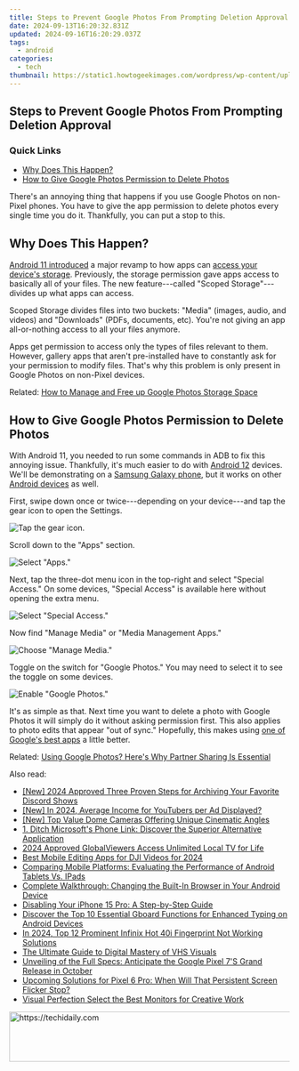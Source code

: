 ```yaml
---
title: Steps to Prevent Google Photos From Prompting Deletion Approval
date: 2024-09-13T16:20:32.831Z
updated: 2024-09-16T16:20:29.037Z
tags:
  - android
categories:
  - tech
thumbnail: https://static1.howtogeekimages.com/wordpress/wp-content/uploads/2022/01/google-photos-scoped-storage.png
---
```


## Steps to Prevent Google Photos From Prompting Deletion Approval

### Quick Links

* [Why Does This Happen?](https://some-knowledge.techidaily.com/updated-from-novice-to-visionary-the-ultimate-reddit-marketing-blueprint/)
* [How to Give Google Photos Permission to Delete Photos](https://screen-mirror.techidaily.com/in-2024-how-to-stream-anything-from-infinix-note-30-to-apple-tv-drfone-by-drfone-android/)

 There's an annoying thing that happens if you use Google Photos on non-Pixel phones. You have to give the app permission to delete photos every single time you do it. Thankfully, you can put a stop to this.

##  Why Does This Happen?

[Android 11 introduced](https://some-techniques.techidaily.com/in-2024-how-to-generate-stellar-podcast-title-ideas/) a major revamp to how apps can [access your device's storage](https://facebook-video-content.techidaily.com/mastering-wirecast-for-facebook-live-broadcasts-for-2024/). Previously, the storage permission gave apps access to basically all of your files. The new feature---called "Scoped Storage"---divides up what apps can access.

 Scoped Storage divides files into two buckets: "Media" (images, audio, and videos) and "Downloads" (PDFs, documents, etc). You're not giving an app all-or-nothing access to all your files anymore.

 Apps get permission to access only the types of files relevant to them. However, gallery apps that aren't pre-installed have to constantly ask for your permission to modify files. That's why this problem is only present in Google Photos on non-Pixel devices.

Related: [How to Manage and Free up Google Photos Storage Space](https://facebook-video-content.techidaily.com/mastering-wirecast-for-facebook-live-broadcasts-for-2024/) 

##  How to Give Google Photos Permission to Delete Photos

 With Android 11, you needed to run some commands in ADB to fix this annoying issue. Thankfully, it's much easier to do with [Android 12](https://extra-information.techidaily.com/audiophiles-guide-to-speed-adjustment-apps-for-2024/) devices. We'll be demonstrating on a [Samsung Galaxy phone](https://instagram-clips.techidaily.com/new-connecting-consciously-with-content-craftsmen-of-your-realm-for-2024/), but it works on other [Android devices](https://twitter-videos.techidaily.com/hot-takes-highlight-twitters-trending-topics-for-2024/) as well.

 First, swipe down once or twice---depending on your device---and tap the gear icon to open the Settings.

![Tap the gear icon.](https://static1.howtogeekimages.com/wordpress/wp-content/uploads/2022/01/2022-01-31_14-53-13.png) 

 Scroll down to the "Apps" section.

![Select "Apps."](https://static1.howtogeekimages.com/wordpress/wp-content/uploads/2022/01/2022-01-31_14-53-37.png) 

 Next, tap the three-dot menu icon in the top-right and select "Special Access." On some devices, "Special Access" is available here without opening the extra menu.

![Select "Special Access."](https://static1.howtogeekimages.com/wordpress/wp-content/uploads/2022/01/2022-01-31_14-55-09.png) 

 Now find "Manage Media" or "Media Management Apps."

![Choose "Manage Media."](https://static1.howtogeekimages.com/wordpress/wp-content/uploads/2022/01/2022-01-31_14-55-59.png) 

 Toggle on the switch for "Google Photos." You may need to select it to see the toggle on some devices.

![Enable "Google Photos."](https://static1.howtogeekimages.com/wordpress/wp-content/uploads/2022/01/2022-01-31_14-56-51.png) 

 It's as simple as that. Next time you want to delete a photo with Google Photos it will simply do it without asking permission first. This also applies to photo edits that appear "out of sync." Hopefully, this makes using [one of Google's best apps](https://android-transfer.techidaily.com/in-2024-how-to-transfer-contacts-from-lava-agni-2-5g-to-other-android-devices-using-bluetooth-drfone-by-drfone-transfer-from-android-transfer-from-android/) a little better.

Related: [Using Google Photos? Here's Why Partner Sharing Is Essential](https://android-transfer.techidaily.com/in-2024-how-to-transfer-contacts-from-lava-agni-2-5g-to-other-android-devices-using-bluetooth-drfone-by-drfone-transfer-from-android-transfer-from-android/)

<ins class="adsbygoogle"
     style="display:block"
     data-ad-format="autorelaxed"
     data-ad-client="ca-pub-7571918770474297"
     data-ad-slot="1223367746"></ins>

<ins class="adsbygoogle"
     style="display:block"
     data-ad-client="ca-pub-7571918770474297"
     data-ad-slot="8358498916"
     data-ad-format="auto"
     data-full-width-responsive="true"></ins>

<span class="atpl-alsoreadstyle">Also read:</span>
<div><ul>
<li><a href="https://screen-capture.techidaily.com/new-2024-approved-three-proven-steps-for-archiving-your-favorite-discord-shows/"><u>[New] 2024 Approved Three Proven Steps for Archiving Your Favorite Discord Shows</u></a></li>
<li><a href="https://youtube-tips.techidaily.com/n-2024-average-income-for-youtubers-per-ad-displayed/"><u>[New] In 2024, Average Income for YouTubers per Ad Displayed?</u></a></li>
<li><a href="https://some-skills.techidaily.com/new-top-value-dome-cameras-offering-unique-cinematic-angles/"><u>[New] Top Value Dome Cameras Offering Unique Cinematic Angles</u></a></li>
<li><a href="https://hardware-reviews.techidaily.com/1-ditch-microsofts-phone-link-discover-the-superior-alternative-application/"><u>1. Ditch Microsoft's Phone Link: Discover the Superior Alternative Application</u></a></li>
<li><a href="https://some-knowledge.techidaily.com/2024-approved-globalviewers-access-unlimited-local-tv-for-life/"><u>2024 Approved GlobalViewers Access Unlimited Local TV for Life</u></a></li>
<li><a href="https://extra-resources.techidaily.com/best-mobile-editing-apps-for-dji-videos-for-2024/"><u>Best Mobile Editing Apps for DJI Videos for 2024</u></a></li>
<li><a href="https://hardware-reviews.techidaily.com/comparing-mobile-platforms-evaluating-the-performance-of-android-tablets-vs-ipads/"><u>Comparing Mobile Platforms: Evaluating the Performance of Android Tablets Vs. IPads</u></a></li>
<li><a href="https://hardware-reviews.techidaily.com/complete-walkthrough-changing-the-built-in-browser-in-your-android-device/"><u>Complete Walkthrough: Changing the Built-In Browser in Your Android Device</u></a></li>
<li><a href="https://tech-recovery.techidaily.com/disabling-your-iphone-15-pro-a-step-by-step-guide/"><u>Disabling Your iPhone 15 Pro: A Step-by-Step Guide</u></a></li>
<li><a href="https://hardware-reviews.techidaily.com/discover-the-top-10-essential-gboard-functions-for-enhanced-typing-on-android-devices/"><u>Discover the Top 10 Essential Gboard Functions for Enhanced Typing on Android Devices</u></a></li>
<li><a href="https://unlock-android.techidaily.com/in-2024-top-12-prominent-infinix-hot-40i-fingerprint-not-working-solutions-by-drfone-android/"><u>In 2024, Top 12 Prominent Infinix Hot 40i Fingerprint Not Working Solutions</u></a></li>
<li><a href="https://extra-tips.techidaily.com/the-ultimate-guide-to-digital-mastery-of-vhs-visuals/"><u>The Ultimate Guide to Digital Mastery of VHS Visuals</u></a></li>
<li><a href="https://hardware-reviews.techidaily.com/unveiling-of-the-full-specs-anticipate-the-google-pixel-7s-grand-release-in-october/"><u>Unveiling of the Full Specs: Anticipate the Google Pixel 7'S Grand Release in October</u></a></li>
<li><a href="https://hardware-reviews.techidaily.com/upcoming-solutions-for-pixel-6-pro-when-will-that-persistent-screen-flicker-stop/"><u>Upcoming Solutions for Pixel 6 Pro: When Will That Persistent Screen Flicker Stop?</u></a></li>
<li><a href="https://extra-lessons.techidaily.com/visual-perfection-select-the-best-monitors-for-creative-work/"><u>Visual Perfection Select the Best Monitors for Creative Work</u></a></li>
</ul></div>

<!-- affiliate ads begin -->
<a href="https://aidotcom.pxf.io/c/5597632/2134502/19576" target="_top" id="2134502">
  <img src="//a.impactradius-go.com/display-ad/19576-2134502" border="0" alt="https://techidaily.com" width="672" height="90"/>
</a>
<img height="0" width="0" src="https://aidotcom.pxf.io/i/5597632/2134502/19576" style="position:absolute;visibility:hidden;" border="0" />
<!-- affiliate ads end -->

